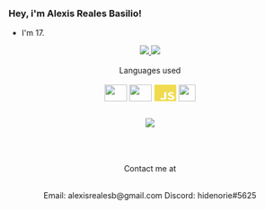 ### Hey, i'm Alexis Reales Basilio!
 
- I'm 17. <br> 
 
<div align="center">
  <a href="https://github.com/AlexisReales">
  <img height="180em" src="https://github-readme-stats.vercel.app/api?username=AlexisReales&show_icons=true&theme=red&include_all_commits=true&count_private=true"/>
  <img height="180em" src="https://github-readme-stats.vercel.app/api/top-langs/?username=AlexisReales&layout=compact&langs_count=7&theme=red"/>
     </a>
</div>
  
<div align='center' ><br>
  Languages  used <br><br>  
  <img align="center" height="30" width="40" src="https://cdn.jsdelivr.net/gh/devicons/devicon/icons/html5/html5-original.svg" />

  <img align="center" height="30" width="40" src="https://cdn.jsdelivr.net/gh/devicons/devicon/icons/css3/css3-original.svg" />

  <img align="center" height="30"  width="40" src="https://raw.githubusercontent.com/devicons/devicon/master/icons/javascript/javascript-plain.svg">
 
  <img align="center" height="30"  width="30" src="https://upload.wikimedia.org/wikipedia/commons/thumb/4/4c/Typescript_logo_2020.svg/2048px-Typescript_logo_2020.svg.png">
</div>

  
  ##
  
  <div align="center"> 

  <a href = "mailto:alexisrealesb@gmail.com"><img src="https://img.shields.io/badge/-Gmail-%23333?style=for-the-badge&logo=gmail&logoColor=white" target="_blank"></a>

 
</div>

<br><br>

<footer align='center'>
  Contact me at <br><br>
  <p>Email: alexisrealesb@gmail.com Discord: hidenorie#5625</p>
<footer>


  
